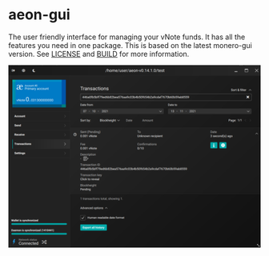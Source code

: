 # aeon-gui

The user friendly interface for managing your vNote funds. It has all the features you need in one package. This is based on the latest monero-gui version. See [LICENSE](LICENSE) and [BUILD](BUILD.md) for more information.

![preview](preview.png)


